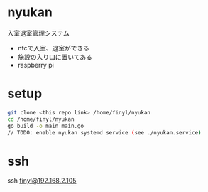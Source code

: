 # nyukan

入室退室管理システム

- nfcで入室、退室ができる
- 施設の入り口に置いてある
- raspberry pi

# setup

```bash
git clone <this repo link> /home/finyl/nyukan
cd /home/finyl/nyukan
go build -o main main.go
// TODO: enable nyukan systemd service (see ./nyukan.service)
```

# ssh

ssh finyl@192.168.2.105
